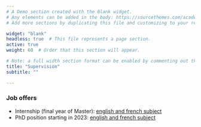 ```yaml
---
# A Demo section created with the Blank widget.
# Any elements can be added in the body: https://sourcethemes.com/academic/docs/writing-markdown-latex/
# Add more sections by duplicating this file and customizing to your requirements.

widget: "blank"
headless: true  # This file represents a page section.
active: true
weight: 60  # Order that this section will appear.

# Note: a full width section format can be enabled by commenting out the `title` and `subtitle` with a `#`.
title: "Supervision"
subtitle: ""

---
```


### Job offers

- Internship (final year of Master): [english and french subject](https://uma.ensta-paris.fr/modsim/var/files/stages/p2023/modsim_stage_002.pdf)
- PhD position starting in 2023: [english and french subject](https://uma.ensta-paris.fr/modsim/var/files/theses/p2023/modsim_these_001.pdf)

